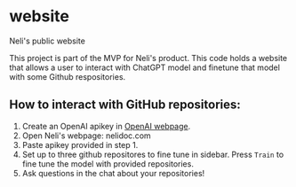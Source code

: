 # website
Neli's public website


This project is part of the MVP for Neli's product. This code holds a website that allows a user to interact with ChatGPT model and finetune that model with some Github respositories.

## How to interact with GitHub repositories:
1. Create an OpenAI apikey in [OpenAI webpage](https://platform.openai.com/account/api-keys).
2. Open Neli's webpage: nelidoc.com
3. Paste apikey provided in step 1.
4. Set up to three github repositores to fine tune in sidebar. Press `Train` to fine tune the model with provided repositories.
5. Ask questions in the chat about your repositories!